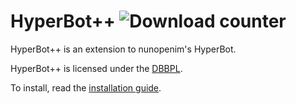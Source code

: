 # HyperBot++ ![Download counter](https://img.shields.io/github/downloads/userbot8895/HyperBot-Plus/latest/total?color=%23aaaaa)
HyperBot++ is an extension to nunopenim's HyperBot.

HyperBot++ is licensed under the [DBBPL](https://github.com/githubcatw/HyperBot_Plus/blob/master/licenses/DBBPL.md).

To install, read the [installation guide](https://github.com/githubcatw/HyperBot_Plus/blob/master/guides/Install.md).
